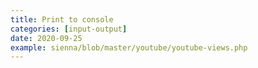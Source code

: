 ```yaml
---
title: Print to console
categories: [input-output]
date: 2020-09-25
example: sienna/blob/master/youtube/youtube-views.php
---
```

